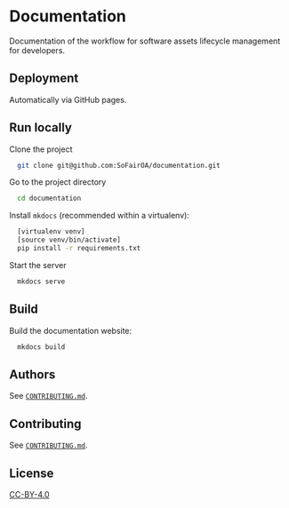 # Documentation

Documentation of the workflow for software assets lifecycle management for developers.

## Deployment

Automatically via GitHub pages.

## Run locally

Clone the project

```bash
  git clone git@github.com:SoFairOA/documentation.git
```

Go to the project directory

```bash
  cd documentation
```

Install `mkdocs` (recommended within a virtualenv):

```bash
  [virtualenv venv]
  [source venv/bin/activate]
  pip install -r requirements.txt
```

Start the server

```bash
  mkdocs serve
```

## Build

Build the documentation website:

```bash
  mkdocs build
```

## Authors

See [`CONTRIBUTING.md`](CONTRIBUTING.md#authors).

## Contributing

See [`CONTRIBUTING.md`](CONTRIBUTING.md).

## License

[CC-BY-4.0](LICENSE.md)
